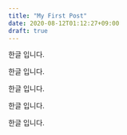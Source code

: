 ```yaml
---
title: "My First Post"
date: 2020-08-12T01:12:27+09:00
draft: true
---
```


한글 입니다.

한글 입니다.

한글 입니다.

한글 입니다.

한글 입니다.